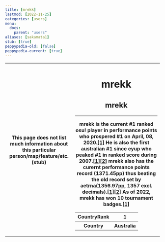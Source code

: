 ```yaml
---
title: [mrekk]
lastmod: [2022-11-25]
categories: [users]
menu:
  docs:
    parent: "users"
aliases: [sakamata1]
stub: [true]
peppypedia-old: [false]
peppypedia-current: [true]
---
```

<table>
<tbody><tr>
<th>
This page does not list much information about this particular person/map/feature/etc. (stub)
</th><th>

# mrekk

## mrekk
---
mrekk is the current #1 ranked osu! player in performance points who prospered #1 on April, 08, 2020.[[1]](https://www.reddit.com/r/osugame/comments/mmkaag/mrekk_is_now_1_surpassing_whitecat/) He is also the first australian #1 since eyup who peaked #1 in ranked score during 2007.[[1]](https://www.reddit.com/r/osugame/comments/pj5yp1/chart_of_all_countries_to_ever_have_a_1_player_in/)[[2]](https://docs.google.com/spreadsheets/d/1fcFtTNim7hminC2LaMGwTBwa6_GIHU8Sz-wQ_eXymiE/edit#gid=10045812) mrekk also has the curernt performance points record (1371.45pp) thus beating the old record set by aetrna(1356.97pp, 1357 excl. decimals).[[1]](https://www.reddit.com/r/osugame/comments/zf0u0a/mrekk_yooh_marianne_collab_neonat_960_hddt_9903/)[[2]](https://docs.google.com/spreadsheets/d/1-ikpAGmDwowOsGnil_0v3RdOLKonFFG80e_yUXFEU9g/edit#gid=0) As of 2022, mrekk has won 10 tournament badges.[[1]](https://osu.ppy.sh/users/7562902)


<table>
<tbody><tr>
<th>
CountryRank
</th><th>
1
</th></tr><tr>
<th>
Country
</th><th>
Australia</th></tr></tbody></table>

</th></tr></tbody></table>

